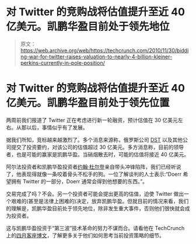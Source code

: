 # 对 Twitter 的竞购战将估值提升至近 40 亿美元。凯鹏华盈目前处于领先地位

> 原文：<https://web.archive.org/web/https://techcrunch.com/2010/11/30/bidding-war-for-twitter-raises-valuation-to-nearly-4-billion-kleiner-perkins-currently-in-pole-position/>

# 对 Twitter 的竞购战将估值提升至近 40 亿美元。凯鹏华盈目前处于领先位置

两周前我们报道了 Twitter 正在考虑进行新一轮融资，预计估值在 30 亿美元左右。从那以后，事情似乎有了发展。

据我们所知，竞标越来越激烈了。多个消息来源称，俄罗斯公司 [DST](https://web.archive.org/web/20230223220923/http://www.crunchbase.com/company/digital-sky-technologies) 以及其他公司提交了投资要约，对该公司的估值超过 30 亿美元。多方消息称，目前的领导者，也是可能的赢家是凯鹏华盈。当硝烟散去时，可能的估值将接近 40 亿美元。

阿尔法投资者和凯鹏华盈投资者[约翰·杜尔登](https://web.archive.org/web/20230223220923/http://www.crunchbase.com/person/john-doerr)亲自带头冲锋陷阵，我们已经听说了，他表现得就像一条咬着骨头不松手的狗。一位了解谈判的人士表示:“Doerr 希望拥有 Twitter 的一部分，Doerr 通常会得到他想要的东西。”。

交易完成了吗？不会。另一个投资者可能会提出更高的估值，迫使 Twitter 做出一个艰难的(甚至是法律上困难的)决定，放弃凯鹏华盈。但就目前的情况来看，我们的理解是，凯鹏华盈目前处于领先地位，除非发生重大事件，否则他们很快就会成为投资者。

这与凯鹏华盈投资于“第三波”技术革命的努力不谋而合。请看他在 TechCrunch 上的[四月客座博文](https://web.archive.org/web/20230223220923/https://techcrunch.com/2010/04/05/john-doerr-the-next-big-thing/)，了解更多关于他们如何思考当前投资策略的细节。
